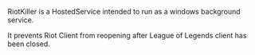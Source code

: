 RiotKiller is a HostedService intended to run as a windows background service.

It prevents Riot Client from reopening after League of Legends client has been closed.
